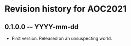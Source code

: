 # Revision history for AOC2021

## 0.1.0.0 -- YYYY-mm-dd

* First version. Released on an unsuspecting world.
